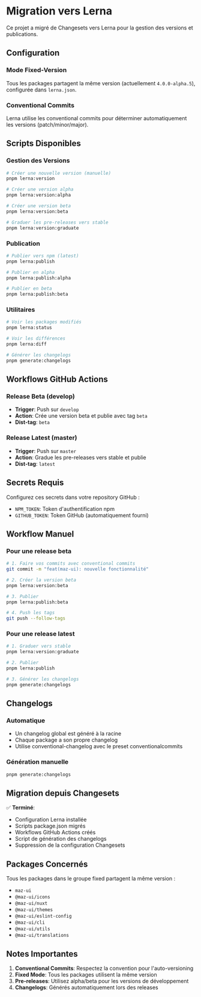 # Migration vers Lerna

Ce projet a migré de Changesets vers Lerna pour la gestion des versions et publications.

## Configuration

### Mode Fixed-Version

Tous les packages partagent la même version (actuellement `4.0.0-alpha.5`), configurée dans `lerna.json`.

### Conventional Commits

Lerna utilise les conventional commits pour déterminer automatiquement les versions (patch/minor/major).

## Scripts Disponibles

### Gestion des Versions

```bash
# Créer une nouvelle version (manuelle)
pnpm lerna:version

# Créer une version alpha
pnpm lerna:version:alpha

# Créer une version beta
pnpm lerna:version:beta

# Graduer les pre-releases vers stable
pnpm lerna:version:graduate
```

### Publication

```bash
# Publier vers npm (latest)
pnpm lerna:publish

# Publier en alpha
pnpm lerna:publish:alpha

# Publier en beta
pnpm lerna:publish:beta
```

### Utilitaires

```bash
# Voir les packages modifiés
pnpm lerna:status

# Voir les différences
pnpm lerna:diff

# Générer les changelogs
pnpm generate:changelogs
```

## Workflows GitHub Actions

### Release Beta (develop)

- **Trigger**: Push sur `develop`
- **Action**: Crée une version beta et publie avec tag `beta`
- **Dist-tag**: `beta`

### Release Latest (master)

- **Trigger**: Push sur `master`
- **Action**: Gradue les pre-releases vers stable et publie
- **Dist-tag**: `latest`

## Secrets Requis

Configurez ces secrets dans votre repository GitHub :

- `NPM_TOKEN`: Token d'authentification npm
- `GITHUB_TOKEN`: Token GitHub (automatiquement fourni)

## Workflow Manuel

### Pour une release beta

```bash
# 1. Faire vos commits avec conventional commits
git commit -m "feat(maz-ui): nouvelle fonctionnalité"

# 2. Créer la version beta
pnpm lerna:version:beta

# 3. Publier
pnpm lerna:publish:beta

# 4. Push les tags
git push --follow-tags
```

### Pour une release latest

```bash
# 1. Graduer vers stable
pnpm lerna:version:graduate

# 2. Publier
pnpm lerna:publish

# 3. Générer les changelogs
pnpm generate:changelogs
```

## Changelogs

### Automatique

- Un changelog global est généré à la racine
- Chaque package a son propre changelog
- Utilise conventional-changelog avec le preset conventionalcommits

### Génération manuelle

```bash
pnpm generate:changelogs
```

## Migration depuis Changesets

✅ **Terminé**:

- Configuration Lerna installée
- Scripts package.json migrés
- Workflows GitHub Actions créés
- Script de génération des changelogs
- Suppression de la configuration Changesets

## Packages Concernés

Tous les packages dans le groupe fixed partagent la même version :

- `maz-ui`
- `@maz-ui/icons`
- `@maz-ui/nuxt`
- `@maz-ui/themes`
- `@maz-ui/eslint-config`
- `@maz-ui/cli`
- `@maz-ui/utils`
- `@maz-ui/translations`

## Notes Importantes

1. **Conventional Commits**: Respectez la convention pour l'auto-versioning
2. **Fixed Mode**: Tous les packages utilisent la même version
3. **Pre-releases**: Utilisez alpha/beta pour les versions de développement
4. **Changelogs**: Générés automatiquement lors des releases
